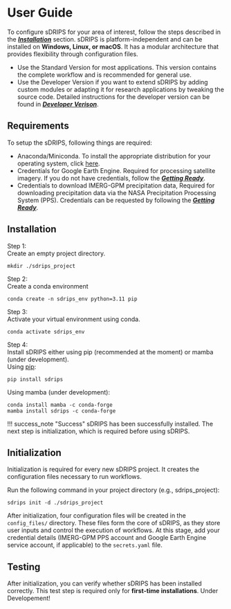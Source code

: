 # User Guide
To configure sDRIPS for your area of interest, follow the steps described in the [***Installation***](#installation) section. sDRIPS is platform-independent and can be installed on **Windows, Linux, or macOS**. It has a modular architecture that provides flexibility through configuration files.

- Use the Standard Version for most applications. This version contains the complete workflow and is recommended for general use.  
- Use the Developer Version if you want to extend sDRIPS by adding custom modules or adapting it for research applications by tweaking the source code. Detailed instructions for the developer version can be found in [***Developer Verison***](/Developer_Version/Developer_Version.md).  

## Requirements
To setup the sDRIPS, following things are required:  

- Anaconda/Miniconda. To install the appropriate distribution for your operating system, click [here](https://www.anaconda.com/download/success).  
- Credentials for Google Earth Engine. Required for processing satellite imagery. If you do not have credentials, follow the [***Getting Ready***](/Quick_Start/Getting_ready.md).  
- Credentials to download IMERG-GPM precipitation data, Required for downloading precipitation data via the NASA Precipitation Processing System (PPS). Credentials can be requested by following the [***Getting Ready***](/Quick_Start/Getting_ready.md).  

## Installation
<span class="preparation_step">Step 1:</span> <br>
Create an empty project directory.
```
mkdir ./sdrips_project
```
    
<span class="preparation_step">Step 2:</span> <br>
Create a conda environment
```
conda create -n sdrips_env python=3.11 pip
```
  
<span class="preparation_step">Step 3:</span> <br>
Activate your virtual environment using conda.
```
conda activate sdrips_env
```

<span class="preparation_step">Step 4:</span> <br>
Install sDRIPS either using pip (recommended at the moment) or mamba (under development).  
Using [pip](https://test.pypi.org/project/sdrips/):
```
pip install sdrips
```
Using mamba (under development):
```
conda install mamba -c conda-forge
mamba install sdrips -c conda-forge
```
!!! success_note "Success"
    sDRIPS has been successfully installed. The next step is initialization, which is required before using sDRIPS. 

## Initialization
Initialization is required for every new sDRIPS project. It creates the configuration files necessary to run workflows.

Run the following command in your project directory (e.g., sdrips_project):
```
sdrips init -d ./sdrips_project
```
After initialization, four configuration files will be created in the `config_files/` directory. These files form the core of sDRIPS, as they store user inputs and control the execution of workflows. At this stage, add your credential details (IMERG-GPM PPS account and Google Earth Engine service account, if applicable) to the `secrets.yaml` file.

## Testing
After initialization, you can verify whether sDRIPS has been installed correctly.
This test step is required only for **first-time installations**. 
Under Developement!